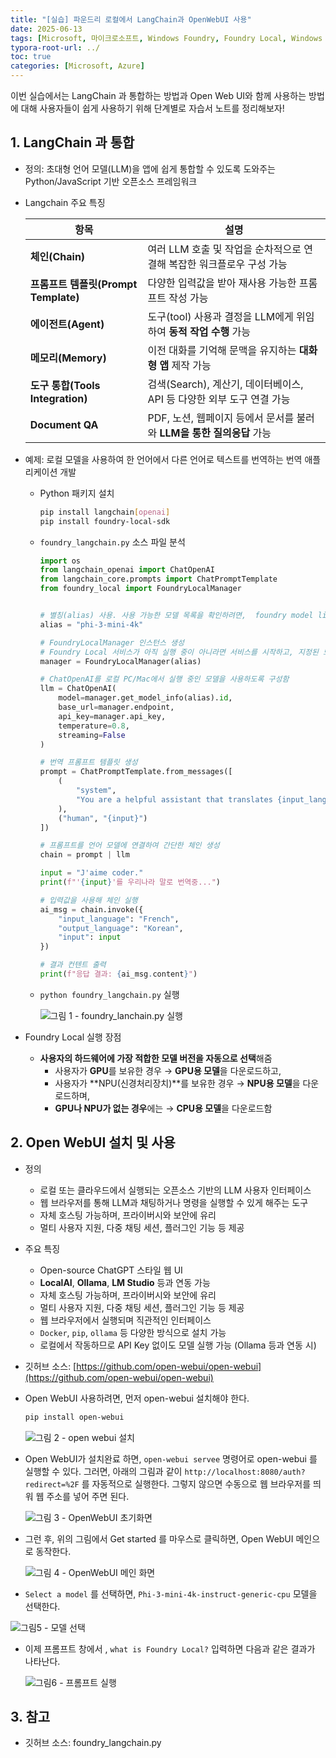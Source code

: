 ```yaml
---
title: "[실습] 파운드리 로컬에서 LangChain과 OpenWebUI 사용"
date: 2025-06-13
tags: [Microsoft, 마이크로소프트, Windows Foundry, Foundry Local, Windows Azure, Azure AI Foundry, AI Agent, Ollama, OpenAI, Visual Studio Code, LangChain, Open Web UI]
typora-root-url: ../
toc: true
categories: [Microsoft, Azure]
---
```


이번 실습에서는 LangChain 과 통합하는 방법과 Open Web UI와 함께 사용하는 방법에 대해 사용자들이 쉽게 사용하기 위해 단계별로 자습서 노트를 정리해보자! 



## 1. LangChain 과 통합 

* 정의:  초대형 언어 모델(LLM)을 앱에 쉽게 통합할 수 있도록 도와주는 Python/JavaScript 기반 오픈소스 프레임워크

* Langchain 주요 특징

  | 항목                                 | 설명                                                         |
  | ------------------------------------ | ------------------------------------------------------------ |
  | **체인(Chain)**                      | 여러 LLM 호출 및 작업을 순차적으로 연결해 복잡한 워크플로우 구성 가능 |
  | **프롬프트 템플릿(Prompt Template)** | 다양한 입력값을 받아 재사용 가능한 프롬프트 작성 가능        |
  | **에이전트(Agent)**                  | 도구(tool) 사용과 결정을 LLM에게 위임하여 **동적 작업 수행** 가능 |
  | **메모리(Memory)**                   | 이전 대화를 기억해 문맥을 유지하는 **대화형 앱** 제작 가능   |
  | **도구 통합(Tools Integration)**     | 검색(Search), 계산기, 데이터베이스, API 등 다양한 외부 도구 연결 가능 |
  | **Document QA**                      | PDF, 노션, 웹페이지 등에서 문서를 불러와 **LLM을 통한 질의응답** 가능 |

* 예제: 로컬 모델을 사용하여 한 언어에서 다른 언어로 텍스트를 번역하는 번역 애플리케이션 개발

  

  * Python 패키지 설치

    ```Bash
    pip install langchain[openai] 
    pip install foundry-local-sdk
    ```

  * `foundry_langchain.py` 소스 파일 분석

    ```python
    import os
    from langchain_openai import ChatOpenAI
    from langchain_core.prompts import ChatPromptTemplate
    from foundry_local import FoundryLocalManager
    
    
    # 별칭(alias) 사용. 사용 가능한 모델 목록을 확인하려면,  foundry model list
    alias = "phi-3-mini-4k"
    
    # FoundryLocalManager 인스턴스 생성 
    # Foundry Local 서비스가 아직 실행 중이 아니라면 서비스를 시작하고, 지정된 모델을 로드함
    manager = FoundryLocalManager(alias)
    
    # ChatOpenAI를 로컬 PC/Mac에서 실행 중인 모델을 사용하도록 구성함
    llm = ChatOpenAI(
        model=manager.get_model_info(alias).id,
        base_url=manager.endpoint, 
        api_key=manager.api_key,
        temperature=0.8,
        streaming=False
    )
    
    # 번역 프롬프트 템플릿 생성
    prompt = ChatPromptTemplate.from_messages([
        (
            "system",
            "You are a helpful assistant that translates {input_language} to {output_language}."
        ),
        ("human", "{input}")
    ])
    
    # 프롬프트를 언어 모델에 연결하여 간단한 체인 생성
    chain = prompt | llm
    
    input = "J'aime coder."
    print(f"'{input}'를 우리나라 말로 번역중...")
    
    # 입력값을 사용해 체인 실행
    ai_msg = chain.invoke({
        "input_language": "French",
        "output_language": "Korean",
        "input": input
    })
    
    # 결과 컨텐트 출력
    print(f"응답 결과: {ai_msg.content}")
    ```

  * `python foundry_langchain.py` 실행

    ![그림 1 - foundry_lanchain.py 실행](/../images/2025-06/foundry-local-12.png)

* Foundry Local 실행 장점
  * **사용자의 하드웨어에 가장 적합한 모델 버전을 자동으로 선택**해줌
    * 사용자가 **GPU**를 보유한 경우 → **GPU용 모델**을 다운로드하고,
    * 사용자가 **NPU(신경처리장치)**를 보유한 경우 → **NPU용 모델**을 다운로드하며,
    * **GPU나 NPU가 없는 경우**에는 → **CPU용 모델**을 다운로드함



## 2. Open WebUI 설치 및 사용 

* 정의
  * 로컬 또는 클라우드에서 실행되는 오픈소스 기반의 LLM 사용자 인터페이스
  * 웹 브라우저를 통해 LLM과 채팅하거나 명령을 실행할 수 있게 해주는 도구
  * 자체 호스팅 가능하며, 프라이버시와 보안에 유리
  * 멀티 사용자 지원, 다중 채팅 세션, 플러그인 기능 등 제공

* 주요 특징

  * Open-source ChatGPT 스타일 웹 UI
  * **LocalAI**, **Ollama**, **LM Studio** 등과 연동 가능
  * 자체 호스팅 가능하며, 프라이버시와 보안에 유리
  * 멀티 사용자 지원, 다중 채팅 세션, 플러그인 기능 등 제공
  * 웹 브라우저에서 실행되며 직관적인 인터페이스
  * `Docker`, `pip`, `ollama` 등 다양한 방식으로 설치 가능
  * 로컬에서 작동하므로 API Key 없이도 모델 실행 가능 (Ollama 등과 연동 시)

* 깃허브 소스: [https://github.com/open-webui/open-webui](https://github.com/open-webui/open-webui)

* Open WebUI 사용하려면, 먼저 open-webui 설치해야 한다.

  ```bash
  pip install open-webui
  ```

  ![그림 2 - open webui 설치](/../images/2025-06/foundry-local-13.PNG)

* Open WebUI가 설치완료 하면,  `open-webui servee` 명령어로 open-webui 를 실행할 수 있다.  그러면, 아래의 그림과 같이 `http://localhost:8080/auth?redirect=%2F` 를 자동적으로 실행한다. 그렇지 않으면 수동으로 웹 브라우저를 띄워 웹 주소를 넣어 주면 된다. 

  ![그림 3 - OpenWebUI 초기화면](/../images/2025-06/foundry-local-14.PNG)

* 그런 후, 위의 그림에서 Get started 를 마우스로 클릭하면, Open WebUI 메인으로 동작한다.

  ![그림 4 - OpenWebUI 메인 화면](/../images/2025-06/foundry-local-15.PNG)

*  `Select a model` 를 선택하면,  `Phi-3-mini-4k-instruct-generic-cpu` 모델을 선택한다.

  ![그림5 - 모델 선택](/../images/2025-06/foundry-local-16.PNG)

* 이제 프롬프트 창에서 ,  `what is Foundry Local?` 입력하면 다음과 같은 결과가 나타난다.

  ![그림6 - 프롬프트 실행](/../images/2025-06/foundry-local-17.PNG)



## 3. 참고

* 깃허브 소스: foundry_langchain.py

  
